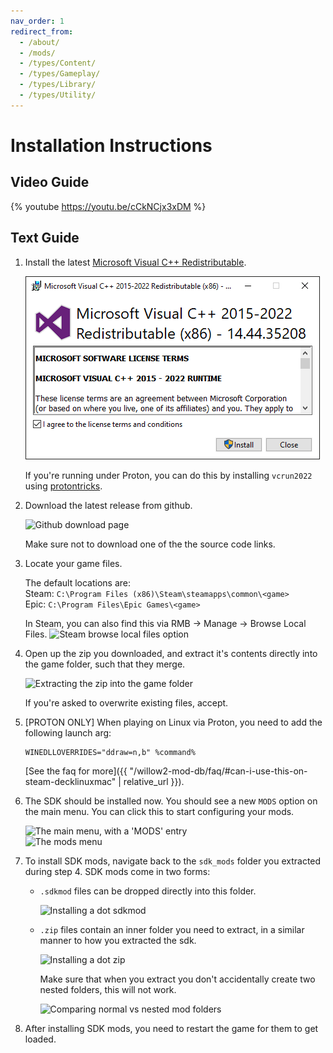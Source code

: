 ```yaml
---
nav_order: 1
redirect_from:
  - /about/
  - /mods/
  - /types/Content/
  - /types/Gameplay/
  - /types/Library/
  - /types/Utility/
---
```


# Installation Instructions

## Video Guide

{% youtube https://youtu.be/cCkNCjx3xDM %}

## Text Guide
1. Install the latest
   [Microsoft Visual C++ Redistributable](https://aka.ms/vs/17/release/vc_redist.x86.exe).

   ![VC Redist Installer](/assets/images/willow2-installation/vcredist.png)
   
   If you're running under Proton, you can do this by installing `vcrun2022` using
   [protontricks](https://github.com/Matoking/protontricks).

2. Download the latest release from github.

   ![Github download page](/assets/images/willow2-installation/00-download.png)

   Make sure not to download one of the the source code links.

3. Locate your game files.

   The default locations are:    
   Steam: `C:\Program Files (x86)\Steam\steamapps\common\<game>`    
   Epic: `C:\Program Files\Epic Games\<game>`    

   In Steam, you can also find this via RMB -> Manage -> Browse Local Files.
   ![Steam browse local files option](/assets/images/willow2-installation/01-steam-local.png)

4. Open up the zip you downloaded, and extract it's contents directly into the game folder, such
   that they merge.

   ![Extracting the zip into the game folder](/assets/images/willow2-installation/02-extract-files.png)

   If you're asked to overwrite existing files, accept.

5. \[PROTON ONLY\] When playing on Linux via Proton, you need to add the following launch arg:
   ```
   WINEDLLOVERRIDES="ddraw=n,b" %command%
   ```

   [See the faq for more]({{ "/willow2-mod-db/faq/#can-i-use-this-on-steam-decklinuxmac" | relative_url }}).

6. The SDK should be installed now. You should see a new `MODS` option on the main menu. You can
   click this to start configuring your mods.

   ![The main menu, with a 'MODS' entry](/assets/images/willow2-installation/03-bl2-menu-outer.png)    
   ![The mods menu](/assets/images/willow2-installation/04-bl2-menu-inner.png)

7. To install SDK mods, navigate back to the `sdk_mods` folder you extracted during step 4. SDK mods
   come in two forms:
   - `.sdkmod` files can be dropped directly into this folder.

     ![Installing a dot sdkmod](/assets/images/willow2-installation/05-dot-sdkmod.png)

   - `.zip` files contain an inner folder you need to extract, in a similar manner to how you
     extracted the sdk.

     ![Installing a dot zip](/assets/images/willow2-installation/06-dot-zip.png)

     Make sure that when you extract you don't accidentally create two nested folders, this will not
     work.

     ![Comparing normal vs nested mod folders](/assets/images/willow2-installation/07-nested.png)

8. After installing SDK mods, you need to restart the game for them to get loaded.
